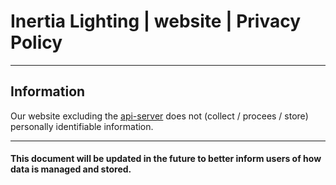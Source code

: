 # Inertia Lighting | website | Privacy Policy

---

## Information
Our website excluding the [api-server](../discord-bot-api-server) does not (collect / procees / store) personally identifiable information.

---

#### This document will be updated in the future to better inform users of how data is managed and stored.
